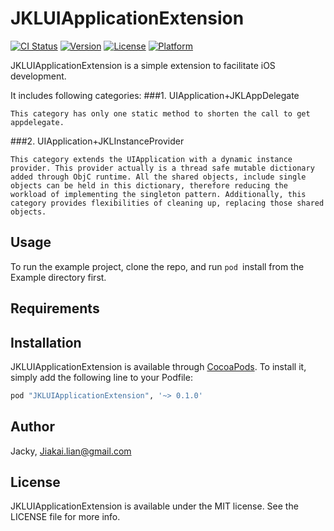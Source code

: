 # JKLUIApplicationExtension

[![CI Status](http://img.shields.io/travis/Jacky/JKLUIApplicationExtension.svg?style=flat)](https://travis-ci.org/Jacky/JKLUIApplicationExtension)
[![Version](https://img.shields.io/cocoapods/v/JKLUIApplicationExtension.svg?style=flat)](http://cocoapods.org/pods/JKLUIApplicationExtension)
[![License](https://img.shields.io/cocoapods/l/JKLUIApplicationExtension.svg?style=flat)](http://cocoapods.org/pods/JKLUIApplicationExtension)
[![Platform](https://img.shields.io/cocoapods/p/JKLUIApplicationExtension.svg?style=flat)](http://cocoapods.org/pods/JKLUIApplicationExtension)

JKLUIApplicationExtension is a simple extension to facilitate iOS development.

It includes following categories:
###1. UIApplication+JKLAppDelegate

    This category has only one static method to shorten the call to get appdelegate. 

###2. UIApplication+JKLInstanceProvider

    This category extends the UIApplication with a dynamic instance provider. This provider actually is a thread safe mutable dictionary added through ObjC runtime. All the shared objects, include single objects can be held in this dictionary, therefore reducing the workload of implementing the singleton pattern. Additionally, this category provides flexibilities of cleaning up, replacing those shared objects.



## Usage

To run the example project, clone the repo, and run `pod `install from the Example directory first.

## Requirements

## Installation

JKLUIApplicationExtension is available through [CocoaPods](http://cocoapods.org). To install
it, simply add the following line to your Podfile:

```ruby
pod "JKLUIApplicationExtension", '~> 0.1.0'
```

## Author

Jacky, Jiakai.lian@gmail.com

## License

JKLUIApplicationExtension is available under the MIT license. See the LICENSE file for more info.
